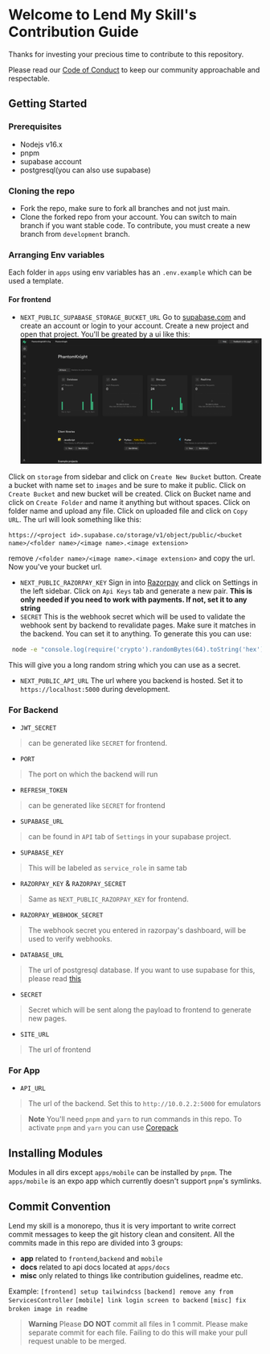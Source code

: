 # Welcome to Lend My Skill's  Contribution Guide
Thanks for investing your precious time to contribute to this repository.

Please read our [Code of Conduct](/CODE_OF_CONDUCT.md) to keep our community approachable and respectable.

## Getting Started

### Prerequisites
- Nodejs v16.x
- pnpm
- supabase account
- postgresql(you can also use supabase)

### Cloning the repo
- Fork the repo, make sure to fork all branches and not just main.
- Clone the forked repo from your account.
You can switch to main branch if you want stable code. To contribute, you must create a new branch from `development` branch. 

### Arranging Env variables
Each folder in `apps` using env variables has an `.env.example` which can be used a template.

#### For frontend
- `NEXT_PUBLIC_SUPABASE_STORAGE_BUCKET_URL`
Go to [supabase.com](https://app.supabase.com) and create an account or login to your account. Create a new project and open that project.
You'll be greated by a ui like this:
![image](/assets/dashboard.png)

Click on `storage` from sidebar and click on `Create New Bucket` button. Create a bucket with name set to `images` and be sure to make it public. Click on `Create Bucket` and new bucket will be created. Click on Bucket name and click on `Create Folder` and name it anything but without spaces. Click on folder name and upload any file. Click on uploaded file and click on `Copy URL`. The url will look something like this:

```
https://<project id>.supabase.co/storage/v1/object/public/<bucket name>/<folder name>/<image name>.<image extension>
```

remove `/<folder name>/<image name>.<image extension>` and copy the url. Now you've your bucket url.

- `NEXT_PUBLIC_RAZORPAY_KEY`
Sign in into [Razorpay](https://razorpay.com) and click on Settings in the left sidebar. Click on `Api Keys` tab and generate a new pair. **This is only needed if you need to work with payments. If not, set it to any string**
- `SECRET`
This is the webhook secret which will be used to validate the webhook sent by backend to revalidate pages. Make sure it matches in the backend. You can set it to anything. To generate this you can use:
```bash
 node -e "console.log(require('crypto').randomBytes(64).toString('hex'))"
```
This will give you a long random string which you can use as a secret.

- `NEXT_PUBLIC_API_URL`
The url where you backend is hosted. Set it to `https://localhost:5000` during development.

### For Backend

- `JWT_SECRET`
> can be generated like `SECRET` for frontend.

- `PORT`
> The port on which the backend will run

- `REFRESH_TOKEN`
> can be generated like `SECRET` for frontend

- `SUPABASE_URL`
> can be found in `API` tab of `Settings` in your supabase project.

- `SUPABASE_KEY`
> This will be labeled as `service_role` in same tab

- `RAZORPAY_KEY` & `RAZORPAY_SECRET`
> Same as `NEXT_PUBLIC_RAZORPAY_KEY` for frontend.

- `RAZORPAY_WEBHOOK_SECRET`
> The webhook secret you entered in razorpay's dashboard, will be used to verify webhooks. 

- `DATABASE_URL`
> The url of postgresql database. If you want to use supabase for this, please read [this](https://flaviocopes.com/postgresql-supabase-setup/)

- `SECRET`
> Secret which will be sent along the payload to frontend to generate new pages.

- `SITE_URL`
> The url of frontend

### For App
- `API_URL`
> The url of the backend. Set this to `http://10.0.2.2:5000` for emulators

> **Note**
> You'll need `pnpm` and `yarn` to run commands in this repo. To activate `pnpm` and `yarn` you can use [Corepack](https://github.com/nodejs/corepack#-corepack)

## Installing Modules

Modules in all dirs except `apps/mobile` can be installed by `pnpm`. The `apps/mobile` is an expo app which currently doesn't support `pnpm`'s symlinks.

## Commit Convention
Lend my skill is a monorepo, thus it is very important to write correct commit messages to keep the git history clean and consitent. All the commits made in this repo are divided into 3 groups:

- **app** related to `frontend`,`backend` and `mobile`
- **docs** related to api docs located at `apps/docs`
- **misc** only related to things like contribution guidelines, readme etc.

Example:
`[frontend] setup tailwindcss`
`[backend] remove any from ServicesController`
`[mobile] link login screen to backend`
`[misc] fix broken image in readme`

> **Warning**
> Please **DO NOT** commit all files in 1 commit. Please make separate commit for each file. Failing to do this will make your pull request unable to be merged.

